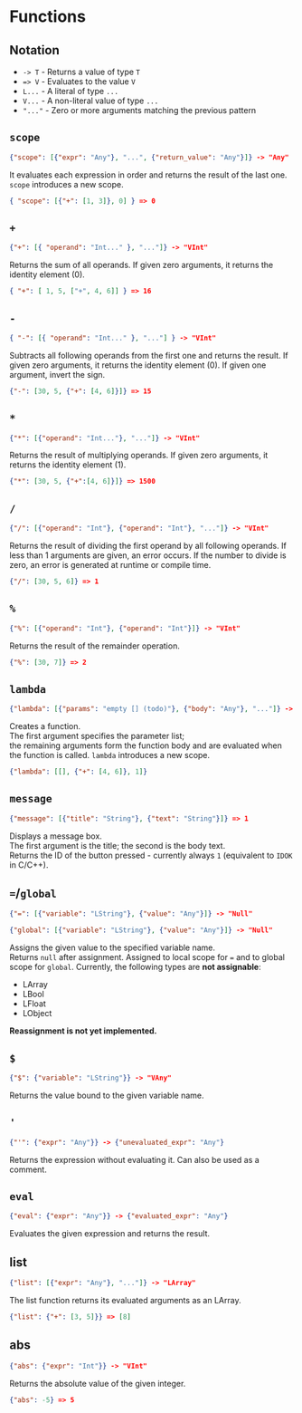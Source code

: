 # Functions

## Notation

- `-> T` - Returns a value of type `T`  
- `=> V` - Evaluates to the value `V`  
- `L...` - A literal of type `...`  
- `V...` - A non-literal value of type `...`  
- `"..."` - Zero or more arguments matching the previous pattern  

## `scope`

```json
{"scope": [{"expr": "Any"}, "...", {"return_value": "Any"}]} -> "Any"
```

It evaluates each expression in order and returns the result of the last one.
`scope` introduces a new scope.

```json
{ "scope": [{"+": [1, 3]}, 0] } => 0
```

## `+`

```json
{"+": [{ "operand": "Int..." }, "..."]} -> "VInt"
```

Returns the sum of all operands.
If given zero arguments, it returns the identity element (0).

```json
{ "+": [ 1, 5, ["+", 4, 6]] } => 16
```

## `-`

```json
{ "-": [{ "operand": "Int..." }, "..."] } -> "VInt"
```

Subtracts all following operands from the first one and returns the result.
If given zero arguments, it returns the identity element (0).
If given one argument, invert the sign.

```json
{"-": [30, 5, {"+": [4, 6]}]} => 15
```

## `*`

```json
{"*": [{"operand": "Int..."}, "..."]} -> "VInt"
```

Returns the result of multiplying operands.
If given zero arguments, it returns the identity element (1).

```json
{"*": [30, 5, {"+":[4, 6]}]} => 1500
```

## `/`

```json
{"/": [{"operand": "Int"}, {"operand": "Int"}, "..."]} -> "VInt"
```

Returns the result of dividing the first operand by all following operands.
If less than 1 arguments are given, an error occurs.
If the number to divide is zero, an error is generated at runtime or compile time.

```json
{"/": [30, 5, 6]} => 1
```

## `%`

```json
{"%": [{"operand": "Int"}, {"operand": "Int"}]} -> "VInt"
```

Returns the result of the remainder operation.

```json
{"%": [30, 7]} => 2
```

## `lambda`

```json
{"lambda": [{"params": "empty [] (todo)"}, {"body": "Any"}, "..."]} -> "Function"
```

Creates a function.  
The first argument specifies the parameter list;  
the remaining arguments form the function body and are evaluated when the function is called.
`lambda` introduces a new scope.

```json
{"lambda": [[], {"+": [4, 6]}, 1]}
```

## `message`

```json
{"message": [{"title": "String"}, {"text": "String"}]} => 1
```

Displays a message box.  
The first argument is the title; the second is the body text.  
Returns the ID of the button pressed - currently always `1` (equivalent to `IDOK` in C/C++).

## `=`/`global`

```json
{"=": [{"variable": "LString"}, {"value": "Any"}]} -> "Null"
```

```json
{"global": [{"variable": "LString"}, {"value": "Any"}]} -> "Null"
```

Assigns the given value to the specified variable name.  
Returns `null` after assignment.
Assigned to local scope for `=` and to global scope for `global`.
Currently, the following types are **not assignable**:

- LArray  
- LBool  
- LFloat  
- LObject  

**Reassignment is not yet implemented.**

## `$`

```json
{"$": {"variable": "LString"}} -> "VAny"
```

Returns the value bound to the given variable name.

## `'`

```json
{"'": {"expr": "Any"}} -> {"unevaluated_expr": "Any"}
```

Returns the expression without evaluating it.
Can also be used as a comment.

## `eval`

```json
{"eval": {"expr": "Any"}} -> {"evaluated_expr": "Any"}
```

Evaluates the given expression and returns the result.

## list

```json
{"list": [{"expr": "Any"}, "..."]} -> "LArray"
```

The list function returns its evaluated arguments as an LArray.

```json
{"list": {"+": [3, 5]}} => [8]
```

## abs

```json
{"abs": {"expr": "Int"}} -> "VInt"
```

Returns the absolute value of the given integer.

```json
{"abs": -5} => 5
```
